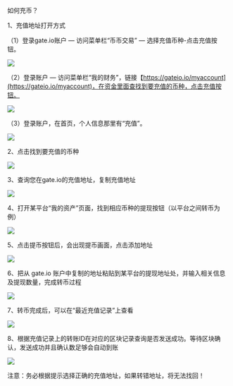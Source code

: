 如何充币？

1、充值地址打开方式

（1）登录gate.io账户 — 访问菜单栏“币币交易” — 选择充值币种-点击充值按钮。

![](https://gateimg.opencoding.com/help/jpg/czytb_1.01.jpg)

（2）登录账户 — 访问菜单栏“我的财务”，链接【https://gateio.io/myaccount](https://gateio.io/myaccount)，在资金里面查找到要充值的币种，点击充值按钮。

![](https://gateimg.opencoding.com/help/jpg/czytb_1.02.jpg)

（3）登录账户，在首页，个人信息那里有“充值”。

![](https://gateimg.opencoding.com/help/jpg/czytb_1.03.jpg)

2、点击找到要充值的币种

![](https://gateimg.opencoding.com/help/jpg/czytb_1.04.jpg)

3、查询您在gate.io的充值地址，复制充值地址

![](https://gateimg.opencoding.com/help/jpg/czytb_1.05.jpg)

4、打开某平台“我的资产”页面，找到相应币种的提现按钮（以平台之间转币为例）

![](https://gateimg.opencoding.com/help/jpg/czytb_1.06.jpg)

5、点击提币按钮后，会出现提币画面，点击添加地址

![](https://gateimg.opencoding.com/help/jpg/czytb_1.07.jpg)

6、把从 gate.io 账户中复制的地址粘贴到某平台的提现地址处，并输入相关信息及提现数量，完成转币过程

![](https://gateimg.opencoding.com/help/jpg/czytb_1.08.jpg)

7、转币完成后，可以在“最近充值记录”上查看

![](https://gateimg.opencoding.com/help/jpg/czytb_1.09.jpg)

8、根据充值记录上的转账ID在对应的区块记录查询是否发送成功。等待区块确认，发送成功并且确认数足够会自动到账

![](https://gateimg.opencoding.com/help/jpg/czytb_1.10.jpg)

注意：务必根据提示选择正确的充值地址，如果转错地址，将无法找回！